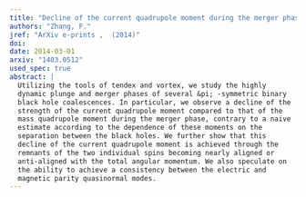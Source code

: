 ```yaml
---
title: "Decline of the current quadrupole moment during the merger phase of binary black hole coalescence"
authors: "Zhang, F."
jref: "ArXiv e-prints ,  (2014)"
doi:
date: 2014-03-01
arxiv: "1403.0512"
used_spec: true
abstract: |
  Utilizing the tools of tendex and vortex, we study the highly
  dynamic plunge and merger phases of several &pi; -symmetric binary
  black hole coalescences. In particular, we observe a decline of the
  strength of the current quadrupole moment compared to that of the
  mass quadrupole moment during the merger phase, contrary to a naive
  estimate according to the dependence of these moments on the
  separation between the black holes. We further show that this
  decline of the current quadrupole moment is achieved through the
  remnants of the two individual spins becoming nearly aligned or
  anti-aligned with the total angular momentum. We also speculate on
  the ability to achieve a consistency between the electric and
  magnetic parity quasinormal modes.
---
```

